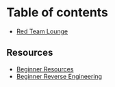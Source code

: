# Table of contents

* [Red Team Lounge](README.md)

## Resources

* [Beginner Resources](resources/beginner-resources.md)
* [Beginner Reverse Engineering](resources/reversing.md)


